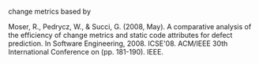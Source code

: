 change metrics based by

Moser, R., Pedrycz, W., & Succi, G. (2008, May). A comparative analysis of the efficiency of change metrics and static code attributes for defect prediction. In Software Engineering, 2008. ICSE'08. ACM/IEEE 30th International Conference on (pp. 181-190). IEEE.

